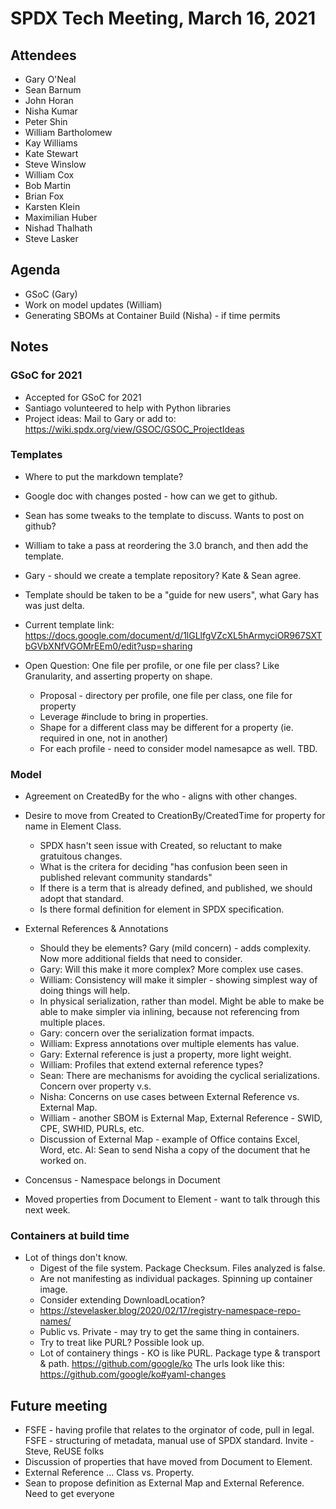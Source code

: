 
# SPDX Tech Meeting,  March 16, 2021

## Attendees
* Gary O'Neal
* Sean Barnum
* John Horan
* Nisha Kumar
* Peter Shin
* William Bartholomew
* Kay Williams
* Kate Stewart
* Steve Winslow
* William Cox
* Bob Martin
* Brian Fox
* Karsten Klein
* Maximilian Huber
* Nishad Thalhath
* Steve Lasker

## Agenda
* GSoC (Gary)
* Work on model updates  (William)
* Generating SBOMs at Container Build (Nisha) - if time permits

## Notes

### GSoC for 2021
* Accepted for GSoC for 2021
* Santiago volunteered to help with Python libraries
* Project ideas:  Mail to Gary or add to: https://wiki.spdx.org/view/GSOC/GSOC_ProjectIdeas

### Templates
* Where to put the markdown template?
* Google doc with changes posted - how can we get to github.
* Sean has some tweaks to the template to discuss.   Wants to post on github?
* William to take a pass at reordering the 3.0 branch, and then add the template.
* Gary - should we create a template repository?   Kate & Sean agree.
* Template should be taken to be a "guide for new users", what Gary has was just delta.
* Current template link: https://docs.google.com/document/d/1lGLlfgVZcXL5hArmyciOR967SXTbGVbXNfVGOMrEEm0/edit?usp=sharing

* Open Question:  One file per profile, or one file per class?    Like Granularity, and asserting property on shape.
  * Proposal -  directory per profile, one file per class, one file for property
  * Leverage #include to bring in properties.
  * Shape for a different class may be different for a property (ie. required in one, not in another)
  * For each profile - need to consider model namesapce as well.   TBD.

### Model
* Agreement on CreatedBy for the who - aligns with other changes.

* Desire to move from Created to CreationBy/CreatedTime for property for name in Element Class.
   * SPDX hasn't seen issue with Created, so reluctant to make gratuitous changes.
   * What is the critera for deciding "has confusion been seen in published relevant community standards"
   * If there is a term that is already defined, and published, we should adopt that standard.
   * Is there formal definition for element in SPDX specification.

* External References & Annotations
  * Should they be elements?   Gary (mild concern) - adds complexity.   Now more additional fields that need to consider.
  * Gary: Will this make it more complex?    More complex use cases.
  * William:  Consistency will make it simpler - showing simplest way of doing things will help.
  * In physical serialization, rather than model.  Might be able to make be able to make simpler via inlining, because not referencing from multiple places.
  * Gary: concern over the serialization format impacts.
  * William: Express annotations over multiple elements has value.
  * Gary:  External reference is just a property, more light weight.
  * William: Profiles that extend external reference types?
  * Sean: There are mechanisms for avoiding the cyclical serializations.   Concern over property v.s.
  * Nisha: Concerns on use cases between External Reference vs. External Map.
  * William - another SBOM is External Map,   External Reference - SWID, CPE, SWHID, PURLs, etc.
  * Discussion of External Map - example of Office contains Excel, Word, etc.   AI: Sean to send Nisha a copy of the document that he worked on.

* Concensus - Namespace belongs in Document

* Moved properties from Document to Element - want to talk through this next week.

### Containers at build time
* Lot of things don't know.
  * Digest of the file system.   Package Checksum.    Files analyzed is false.
  * Are not manifesting as individual packages.   Spinning up container image.
  * Consider extending DownloadLocation?
  * https://stevelasker.blog/2020/02/17/registry-namespace-repo-names/
  * Public vs. Private - may try to get the same thing in containers.
  * Try to treat like PURL?   Possible look up.
  * Lot of containery things - KO is like PURL.    Package type & transport & path.   https://github.com/google/ko
  The urls look like this: https://github.com/google/ko#yaml-changes

## Future meeting
* FSFE - having profile that relates to the orginator of code,  pull in legal.   FSFE - structuring of metadata,  manual use of SPDX standard.    Invite - Steve, ReUSE folks
* Discussion of properties that have moved from Document to Element.
* External Reference ... Class vs. Property.
* Sean to propose definition as External Map and External Reference.   Need to get everyone
